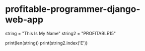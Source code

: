 # profitable-programmer-django-web-app
string = "This Is My Name"
string2 = "PROFITABLE15"

print(len(string))
print(string2.index('E'))
